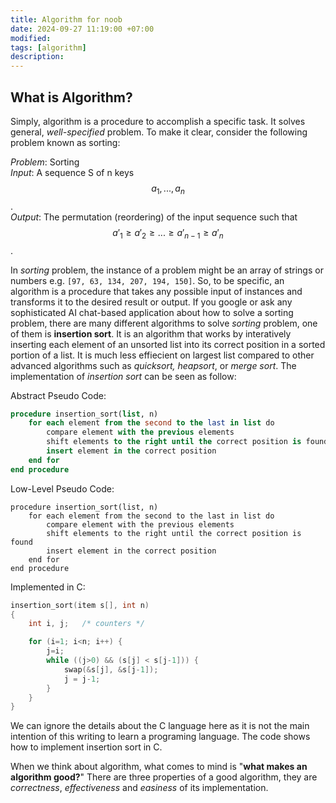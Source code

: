 ```yaml
---
title: Algorithm for noob
date: 2024-09-27 11:19:00 +07:00
modified: 
tags: [algorithm]
description: 
---
```

<script type="text/javascript" async
  src="https://cdn.jsdelivr.net/npm/mathjax@3/es5/tex-mml-chtml.js">
</script>

## What is Algorithm?
Simply, algorithm is a procedure to accomplish a specific task. It solves general, _well-specified_ problem. To make it clear, consider the following problem known as sorting:

_Problem_: Sorting<br>
_Input_: A sequence S of n keys $$a_1, . . . , a_n$$.<br> 
_Output_: The permutation (reordering) of the input sequence such that $$a'_1 \geq a'_2 \geq . . . \geq a'_{n-1} \geq a'_n$$.

In _sorting_ problem, the instance of a problem might be an array of strings or numbers e.g. `[97, 63, 134, 207, 194, 150]`. So, to be specific, an algorithm is a procedure that takes any possible input of instances and transforms it to the desired result or output. If you google or ask any sophisticated AI chat-based application about how to solve a sorting problem, there are many different algorithms to solve _sorting_  problem, one of them is **insertion sort**. It is an algorithm that works by interatively inserting each element of an unsorted list into its correct position in a sorted portion of a list. It is much less effiecient on largest list compared to other advanced algorithms such as _quicksort, heapsort_, or _merge sort_.
The implementation of _insertion sort_ can be seen as follow:

Abstract Pseudo Code:
```sql
procedure insertion_sort(list, n)
    for each element from the second to the last in list do
        compare element with the previous elements
        shift elements to the right until the correct position is found
        insert element in the correct position
    end for
end procedure
```
Low-Level Pseudo Code:
```arduino
procedure insertion_sort(list, n)
    for each element from the second to the last in list do
        compare element with the previous elements
        shift elements to the right until the correct position is found
        insert element in the correct position
    end for
end procedure

```

Implemented in C:
```c
insertion_sort(item s[], int n)
{
    int i, j;   /* counters */

    for (i=1; i<n; i++) {
        j=i;
        while ((j>0) && (s[j] < s[j-1])) {
            swap(&s[j], &s[j-1]);
            j = j-1;
        }
    }
}
```
We can ignore the details about the C language here as it is not the main intention of this writing to learn a programing language. The code shows how to implement insertion sort in C.

When we think about algorithm, what comes to mind is "**what makes an algorithm good?**" There are three properties of a good algorithm, they are _correctness_, _effectiveness_ and _easiness_ of its implementation. 
